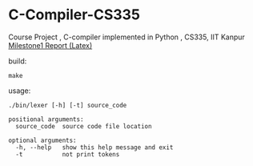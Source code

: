 # C-Compiler-CS335
Course Project , C-compiler implemented in Python , CS335, IIT Kanpur
<br>
[Milestone1 Report (Latex)](https://www.overleaf.com/6671142441cztqxrbjzqgc)

build: 
```
make
```

usage:
```
./bin/lexer [-h] [-t] source_code

positional arguments:
  source_code  source code file location

optional arguments:
  -h, --help   show this help message and exit
  -t           not print tokens
```